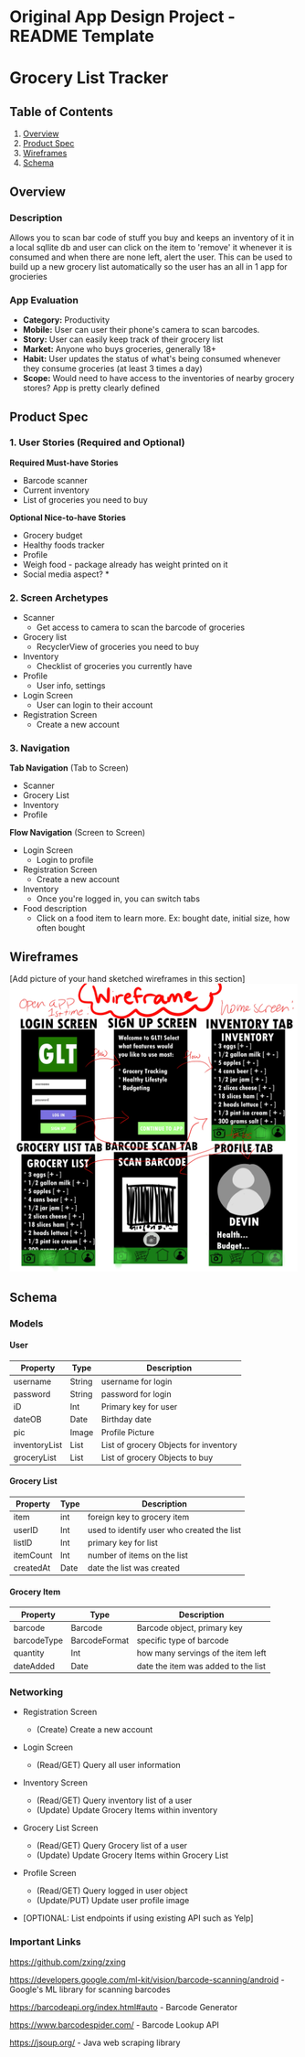 Original App Design Project - README Template
===

# Grocery List Tracker

## Table of Contents
1. [Overview](#Overview)
1. [Product Spec](#Product-Spec)
1. [Wireframes](#Wireframes)
2. [Schema](#Schema)

## Overview
### Description
Allows you to scan bar code of stuff you buy and keeps an inventory of it in a local sqllite db and user can click on the item to 'remove' it whenever it is consumed and when there are none left, alert the user. This can be used to build up a new grocery list automatically so the user has an all in 1 app for grocieries

### App Evaluation
- **Category:** Productivity
- **Mobile:** User can user their phone's camera to scan barcodes.
- **Story:** User can easily keep track of their grocery list
- **Market:** Anyone who buys groceries, generally 18+
- **Habit:** User updates the status of what's being consumed whenever they consume groceries (at least 3 times a day)
- **Scope:** Would need to have access to the inventories of nearby grocery stores? App is pretty clearly defined

## Product Spec

### 1. User Stories (Required and Optional)

**Required Must-have Stories**

* Barcode scanner
* Current inventory
* List of groceries you need to buy

**Optional Nice-to-have Stories**

* Grocery budget
* Healthy foods tracker
* Profile
* Weigh food - package already has weight printed on it
* Social media aspect?
    * 

### 2. Screen Archetypes

* Scanner
   * Get access to camera to scan the barcode of groceries
* Grocery list
   * RecyclerView of groceries you need to buy
* Inventory
   * Checklist of groceries you currently have
* Profile
   * User info, settings
* Login Screen
    * User can login to their account
* Registration Screen
    * Create a new account

### 3. Navigation

**Tab Navigation** (Tab to Screen)

* Scanner
* Grocery List
* Inventory
* Profile

**Flow Navigation** (Screen to Screen)

* Login Screen
   * Login to profile
* Registration Screen
   * Create a new account
* Inventory
   * Once you're logged in, you can switch tabs
* Food description
    * Click on a food item to learn more. Ex: bought date, initial size, how often bought

## Wireframes
[Add picture of your hand sketched wireframes in this section]
<img src="wireframe.jpg" width=600>

## Schema
### Models
#### User

   | Property      | Type     | Description |
   | ------------- | -------- | ------------|
   | username      | String   | username for login |
   | password      | String   | password for login |
   | iD            | Int      | Primary key for user |
   | dateOB        | Date     | Birthday date |
   | pic       | Image     | Profile Picture |
   | inventoryList | List<GroceryItem> | List of grocery Objects for inventory |
   | groceryList   | List<GroceryItem> | List of grocery Objects to buy |
   
   
   #### Grocery List

   | Property      | Type     | Description |
   | ------------- | -------- | ------------|
   | item      | int   | foreign key to grocery item |
   | userID            | Int      | used to identify user who created the list |
   | listID            | Int      | primary key for list |
   | itemCount | Int | number of items on the list |
   | createdAt   | Date | date the list was created |
   
   
   #### Grocery Item

   | Property      | Type     | Description |
   | ------------- | -------- | ------------|
   | barcode      | Barcode   | Barcode object, primary key |
   | barcodeType    | BarcodeFormat   | specific type of barcode |
   | quantity            | Int      | how many servings of the item left |
   | dateAdded        | Date     | date the item was added to the list |
   
   
### Networking
* Registration Screen
	* (Create) Create a new account

* Login Screen
	* (Read/GET) Query all user information 

* Inventory Screen
	* (Read/GET) Query inventory list of a user
	* (Update) Update Grocery Items within inventory
 
* Grocery List Screen
	* (Read/GET) Query Grocery list of a user
	* (Update) Update Grocery Items within Grocery List

* Profile Screen 
	* (Read/GET) Query logged in user object
	* (Update/PUT) Update user profile image
- [OPTIONAL: List endpoints if using existing API such as Yelp]

### Important Links

https://github.com/zxing/zxing

https://developers.google.com/ml-kit/vision/barcode-scanning/android - Google's ML library for scanning barcodes

https://barcodeapi.org/index.html#auto - Barcode Generator

https://www.barcodespider.com/ - Barcode Lookup API

https://jsoup.org/ - Java web scraping library
